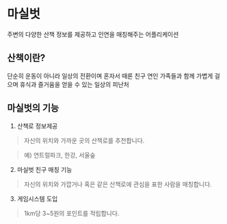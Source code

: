 # 마실벗
주변의 다양한 산책 정보를 제공하고 인연을 매칭해주는 어플리케이션

## 산책이란? 
단순히 운동이 아니라 일상의 전환이며 혼자서 때론 친구 연인 가족들과 함께 가볍게 걸으며 휴식과 즐거움을 얻을 수 있는 일상의 피난처

## 마실벗의 기능

 1. 산책로 정보제공

> 자신의 위치와 가까운 곳의 산책로를 추천합니다. 

> 예) 연트럴파크, 한강, 서울숲 

 2. 마실벗 친구 매칭 기능

> 자신의 위치와 가깝거나 혹은 같은 산책로에 관심을 표한 사람을 매칭합니다.

 3. 게임시스템 도입

> 1km당 3~5원의 포인트를 적립합니다.

